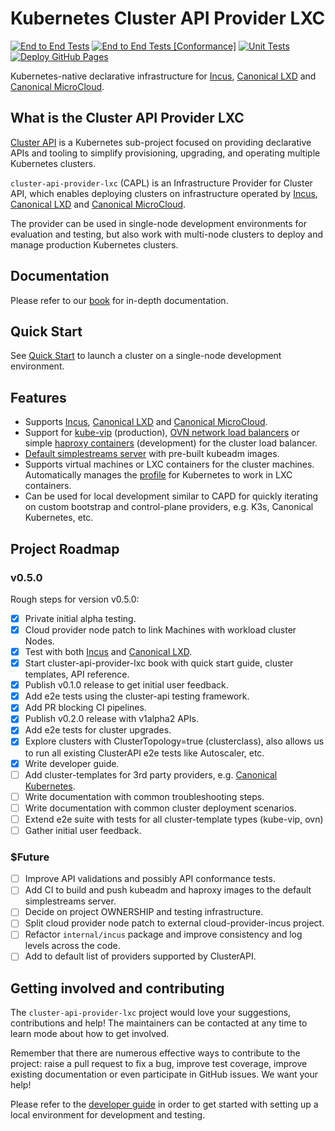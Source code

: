 # Kubernetes Cluster API Provider LXC

[![End to End Tests](https://github.com/neoaggelos/cluster-api-provider-lxc/actions/workflows/test-e2e-full.yml/badge.svg)](https://github.com/neoaggelos/cluster-api-provider-lxc/actions/workflows/test-e2e-full.yml)
[![End to End Tests [Conformance]](https://github.com/neoaggelos/cluster-api-provider-lxc/actions/workflows/test-e2e-conformance.yml/badge.svg)](https://github.com/neoaggelos/cluster-api-provider-lxc/actions/workflows/test-e2e-conformance.yml)
[![Unit Tests](https://github.com/neoaggelos/cluster-api-provider-lxc/actions/workflows/test.yml/badge.svg)](https://github.com/neoaggelos/cluster-api-provider-lxc/actions/workflows/test.yml)
[![Deploy GitHub Pages](https://github.com/neoaggelos/cluster-api-provider-lxc/actions/workflows/docs.yml/badge.svg)](https://github.com/neoaggelos/cluster-api-provider-lxc/actions/workflows/docs.yml)

Kubernetes-native declarative infrastructure for [Incus](https://linuxcontainers.org/incus/introduction/), [Canonical LXD](https://canonical.com/lxd) and [Canonical MicroCloud](https://canonical.com/microcloud).

## What is the Cluster API Provider LXC

[Cluster API](https://cluster-api.sigs.k8s.io) is a Kubernetes sub-project focused on providing declarative APIs and tooling to simplify provisioning, upgrading, and operating multiple Kubernetes clusters.

`cluster-api-provider-lxc` (CAPL) is an Infrastructure Provider for Cluster API, which enables deploying clusters on infrastructure operated by [Incus](https://linuxcontainers.org/incus/introduction/), [Canonical LXD](https://canonical.com/lxd) and [Canonical MicroCloud](https://canonical.com/microcloud).

The provider can be used in single-node development environments for evaluation and testing, but also work with multi-node clusters to deploy and manage production Kubernetes clusters.

## Documentation

Please refer to our [book](https://neoaggelos.github.io/cluster-api-provider-lxc) for in-depth documentation.

## Quick Start

See [Quick Start](https://neoaggelos.github.io/cluster-api-provider-lxc/tutorial/quick-start.html) to launch a cluster on a single-node development environment.

## Features

- Supports [Incus](https://linuxcontainers.org/incus/introduction/), [Canonical LXD](https://canonical.com/lxd) and [Canonical MicroCloud](https://canonical.com/microcloud).
- Support for [kube-vip](https://neoaggelos.github.io/cluster-api-provider-lxc/reference/templates/kube-vip.html) (production), [OVN network load balancers](https://neoaggelos.github.io/cluster-api-provider-lxc/reference/templates/ovn.html) or simple [haproxy containers](https://neoaggelos.github.io/cluster-api-provider-lxc/reference/templates/development.html) (development) for the cluster load balancer.
- [Default simplestreams server](https://neoaggelos.github.io/cluster-api-provider-lxc/reference/default-simplestreams-server.html) with pre-built kubeadm images.
- Supports virtual machines or LXC containers for the cluster machines. Automatically manages the [profile](https://neoaggelos.github.io/cluster-api-provider-lxc/reference/profile/kubeadm.html) for Kubernetes to work in LXC containers.
- Can be used for local development similar to CAPD for quickly iterating on custom bootstrap and control-plane providers, e.g. K3s, Canonical Kubernetes, etc.

## Project Roadmap

### v0.5.0

Rough steps for version v0.5.0:

- [x] Private initial alpha testing.
- [x] Cloud provider node patch to link Machines with workload cluster Nodes.
- [x] Test with both [Incus](https://linuxcontainers.org/incus/introduction/) and [Canonical LXD](https://canonical.com/lxd).
- [x] Start cluster-api-provider-lxc book with quick start guide, cluster templates, API reference.
- [x] Publish v0.1.0 release to get initial user feedback.
- [x] Add e2e tests using the cluster-api testing framework.
- [x] Add PR blocking CI pipelines.
- [x] Publish v0.2.0 release with v1alpha2 APIs.
- [x] Add e2e tests for cluster upgrades.
- [x] Explore clusters with ClusterTopology=true (clusterclass), also allows us to run all existing ClusterAPI e2e tests like Autoscaler, etc.
- [x] Write developer guide.
- [ ] Add cluster-templates for 3rd party providers, e.g. [Canonical Kubernetes](https://github.com/canonical/cluster-api-k8s).
- [ ] Write documentation with common troubleshooting steps.
- [ ] Write documentation with common cluster deployment scenarios.
- [ ] Extend e2e suite with tests for all cluster-template types (kube-vip, ovn)
- [ ] Gather initial user feedback.

### $Future

- [ ] Improve API validations and possibly API conformance tests.
- [ ] Add CI to build and push kubeadm and haproxy images to the default simplestreams server.
- [ ] Decide on project OWNERSHIP and testing infrastructure.
- [ ] Split cloud provider node patch to external cloud-provider-incus project.
- [ ] Refactor `internal/incus` package and improve consistency and log levels across the code.
- [ ] Add to default list of providers supported by ClusterAPI.

## Getting involved and contributing

The `cluster-api-provider-lxc` project would love your suggestions, contributions and help! The maintainers can be contacted at any time to learn mode about how to get involved.

Remember that there are numerous effective ways to contribute to the project: raise a pull request to fix a bug, improve test coverage, improve existing documentation or even participate in GitHub issues. We want your help!

Please refer to the [developer guide](./howto/developer-guide.md) in order to get started with setting up a local environment for development and testing.
